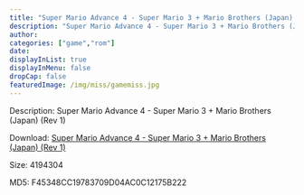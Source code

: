 ```yaml
---
title: "Super Mario Advance 4 - Super Mario 3 + Mario Brothers (Japan) (Rev 1)"
description: "Super Mario Advance 4 - Super Mario 3 + Mario Brothers (Japan) (Rev 1)"
author: 
categories: ["game","rom"]
date: 
displayInList: true
displayInMenu: false
dropCap: false
featuredImage: /img/miss/gamemiss.jpg
---
```


Description: Super Mario Advance 4 - Super Mario 3 + Mario Brothers (Japan) (Rev 1)

Download: <a style="text-decoration:underline;" href="https://mega.nz/#!2HIARAaS!pqk4PhRqUIVrRnLUYQaBkujn8lMHdlKXYiuB6DfC8nU" target = "_blank" rel = "nofollow" > Super Mario Advance 4 - Super Mario 3 + Mario Brothers (Japan) (Rev 1)</a>

Size: 4194304

MD5: F45348CC19783709D04AC0C12175B222

